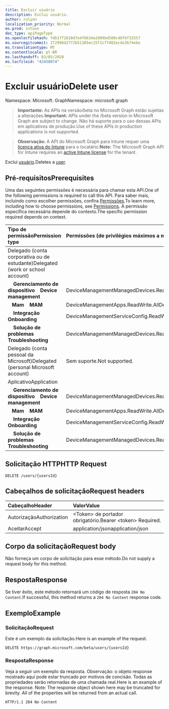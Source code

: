 ```yaml
---
title: Excluir usuário
description: Exclui usuário.
author: rolyon
localization_priority: Normal
ms.prod: intune
doc_type: apiPageType
ms.openlocfilehash: fdb17f2610d7e4f0634e2809bd500c40f6f32557
ms.sourcegitcommit: 272996d2772b51105ec25f1cf7482ecda3b74ebe
ms.translationtype: MT
ms.contentlocale: pt-BR
ms.lasthandoff: 03/05/2020
ms.locfileid: "42458074"
---
```

# <a name="delete-user"></a><span data-ttu-id="4f506-103">Excluir usuário</span><span class="sxs-lookup"><span data-stu-id="4f506-103">Delete user</span></span>

<span data-ttu-id="4f506-104">Namespace: Microsoft. Graph</span><span class="sxs-lookup"><span data-stu-id="4f506-104">Namespace: microsoft.graph</span></span>

> <span data-ttu-id="4f506-105">**Importante:** As APIs na versão/beta no Microsoft Graph estão sujeitas a alterações.</span><span class="sxs-lookup"><span data-stu-id="4f506-105">**Important:** APIs under the /beta version in Microsoft Graph are subject to change.</span></span> <span data-ttu-id="4f506-106">Não há suporte para o uso dessas APIs em aplicativos de produção.</span><span class="sxs-lookup"><span data-stu-id="4f506-106">Use of these APIs in production applications is not supported.</span></span>

> <span data-ttu-id="4f506-107">**Observação:** A API do Microsoft Graph para Intune requer uma [licença ativa do Intune](https://go.microsoft.com/fwlink/?linkid=839381) para o locatário.</span><span class="sxs-lookup"><span data-stu-id="4f506-107">**Note:** The Microsoft Graph API for Intune requires an [active Intune license](https://go.microsoft.com/fwlink/?linkid=839381) for the tenant.</span></span>

<span data-ttu-id="4f506-108">Exclui [usuário](../resources/intune-shared-user.md).</span><span class="sxs-lookup"><span data-stu-id="4f506-108">Deletes a [user](../resources/intune-shared-user.md).</span></span>
## <a name="prerequisites"></a><span data-ttu-id="4f506-109">Pré-requisitos</span><span class="sxs-lookup"><span data-stu-id="4f506-109">Prerequisites</span></span>
<span data-ttu-id="4f506-110">Uma das seguintes permissões é necessária para chamar esta API.</span><span class="sxs-lookup"><span data-stu-id="4f506-110">One of the following permissions is required to call this API.</span></span> <span data-ttu-id="4f506-111">Para saber mais, incluindo como escolher permissões, confira [Permissões](/graph/permissions-reference).</span><span class="sxs-lookup"><span data-stu-id="4f506-111">To learn more, including how to choose permissions, see [Permissions](/graph/permissions-reference).</span></span>  <span data-ttu-id="4f506-112">A permissão específica necessária depende do contexto.</span><span class="sxs-lookup"><span data-stu-id="4f506-112">The specific permission required depends on context.</span></span>

|<span data-ttu-id="4f506-113">Tipo de permissão</span><span class="sxs-lookup"><span data-stu-id="4f506-113">Permission type</span></span>|<span data-ttu-id="4f506-114">Permissões (de privilégios máximos a mínimos)</span><span class="sxs-lookup"><span data-stu-id="4f506-114">Permissions (from most to least privileged)</span></span>|
|:---|:---|
|<span data-ttu-id="4f506-115">Delegado (conta corporativa ou de estudante)</span><span class="sxs-lookup"><span data-stu-id="4f506-115">Delegated (work or school account)</span></span>||
| <span data-ttu-id="4f506-116">&nbsp; &nbsp; **Gerenciamento de dispositivo**</span><span class="sxs-lookup"><span data-stu-id="4f506-116">&nbsp; &nbsp; **Device management**</span></span> | <span data-ttu-id="4f506-117">DeviceManagementManagedDevices.ReadWrite.All</span><span class="sxs-lookup"><span data-stu-id="4f506-117">DeviceManagementManagedDevices.ReadWrite.All</span></span>|
| <span data-ttu-id="4f506-118">&nbsp;&nbsp; **Mam**</span><span class="sxs-lookup"><span data-stu-id="4f506-118">&nbsp; &nbsp; **MAM**</span></span> | <span data-ttu-id="4f506-119">DeviceManagementApps.ReadWrite.All</span><span class="sxs-lookup"><span data-stu-id="4f506-119">DeviceManagementApps.ReadWrite.All</span></span>|
| <span data-ttu-id="4f506-120">&nbsp; &nbsp; **Integração**</span><span class="sxs-lookup"><span data-stu-id="4f506-120">&nbsp; &nbsp; **Onboarding**</span></span> | <span data-ttu-id="4f506-121">DeviceManagementServiceConfig.ReadWrite.All</span><span class="sxs-lookup"><span data-stu-id="4f506-121">DeviceManagementServiceConfig.ReadWrite.All</span></span>|
| <span data-ttu-id="4f506-122">&nbsp; &nbsp; **Solução de problemas**</span><span class="sxs-lookup"><span data-stu-id="4f506-122">&nbsp; &nbsp; **Troubleshooting**</span></span> | <span data-ttu-id="4f506-123">DeviceManagementManagedDevices.ReadWrite.All</span><span class="sxs-lookup"><span data-stu-id="4f506-123">DeviceManagementManagedDevices.ReadWrite.All</span></span>|
|<span data-ttu-id="4f506-124">Delegado (conta pessoal da Microsoft)</span><span class="sxs-lookup"><span data-stu-id="4f506-124">Delegated (personal Microsoft account)</span></span>|<span data-ttu-id="4f506-125">Sem suporte.</span><span class="sxs-lookup"><span data-stu-id="4f506-125">Not supported.</span></span>|
|<span data-ttu-id="4f506-126">Aplicativo</span><span class="sxs-lookup"><span data-stu-id="4f506-126">Application</span></span>||
| <span data-ttu-id="4f506-127">&nbsp; &nbsp; **Gerenciamento de dispositivo**</span><span class="sxs-lookup"><span data-stu-id="4f506-127">&nbsp; &nbsp; **Device management**</span></span> | <span data-ttu-id="4f506-128">DeviceManagementManagedDevices.ReadWrite.All</span><span class="sxs-lookup"><span data-stu-id="4f506-128">DeviceManagementManagedDevices.ReadWrite.All</span></span>|
| <span data-ttu-id="4f506-129">&nbsp;&nbsp; **Mam**</span><span class="sxs-lookup"><span data-stu-id="4f506-129">&nbsp; &nbsp; **MAM**</span></span> | <span data-ttu-id="4f506-130">DeviceManagementApps.ReadWrite.All</span><span class="sxs-lookup"><span data-stu-id="4f506-130">DeviceManagementApps.ReadWrite.All</span></span>|
| <span data-ttu-id="4f506-131">&nbsp; &nbsp; **Integração**</span><span class="sxs-lookup"><span data-stu-id="4f506-131">&nbsp; &nbsp; **Onboarding**</span></span> | <span data-ttu-id="4f506-132">DeviceManagementServiceConfig.ReadWrite.All</span><span class="sxs-lookup"><span data-stu-id="4f506-132">DeviceManagementServiceConfig.ReadWrite.All</span></span>|
| <span data-ttu-id="4f506-133">&nbsp; &nbsp; **Solução de problemas**</span><span class="sxs-lookup"><span data-stu-id="4f506-133">&nbsp; &nbsp; **Troubleshooting**</span></span> | <span data-ttu-id="4f506-134">DeviceManagementManagedDevices.ReadWrite.All</span><span class="sxs-lookup"><span data-stu-id="4f506-134">DeviceManagementManagedDevices.ReadWrite.All</span></span>|

## <a name="http-request"></a><span data-ttu-id="4f506-135">Solicitação HTTP</span><span class="sxs-lookup"><span data-stu-id="4f506-135">HTTP Request</span></span>

<!-- {
  "blockType": "ignored"
}
-->
``` http
DELETE /users/{usersId}
```

## <a name="request-headers"></a><span data-ttu-id="4f506-136">Cabeçalhos de solicitação</span><span class="sxs-lookup"><span data-stu-id="4f506-136">Request headers</span></span>

|<span data-ttu-id="4f506-137">Cabeçalho</span><span class="sxs-lookup"><span data-stu-id="4f506-137">Header</span></span>|<span data-ttu-id="4f506-138">Valor</span><span class="sxs-lookup"><span data-stu-id="4f506-138">Value</span></span>|
|:---|:---|
|<span data-ttu-id="4f506-139">Autorização</span><span class="sxs-lookup"><span data-stu-id="4f506-139">Authorization</span></span>|<span data-ttu-id="4f506-140">&lt;Token&gt; de portador obrigatório.</span><span class="sxs-lookup"><span data-stu-id="4f506-140">Bearer &lt;token&gt; Required.</span></span>|
|<span data-ttu-id="4f506-141">Aceitar</span><span class="sxs-lookup"><span data-stu-id="4f506-141">Accept</span></span>|<span data-ttu-id="4f506-142">application/json</span><span class="sxs-lookup"><span data-stu-id="4f506-142">application/json</span></span>|

## <a name="request-body"></a><span data-ttu-id="4f506-143">Corpo da solicitação</span><span class="sxs-lookup"><span data-stu-id="4f506-143">Request body</span></span>

<span data-ttu-id="4f506-144">Não forneça um corpo de solicitação para esse método.</span><span class="sxs-lookup"><span data-stu-id="4f506-144">Do not supply a request body for this method.</span></span>

## <a name="response"></a><span data-ttu-id="4f506-145">Resposta</span><span class="sxs-lookup"><span data-stu-id="4f506-145">Response</span></span>

<span data-ttu-id="4f506-146">Se tiver êxito, este método retornará um código de resposta `204 No Content`.</span><span class="sxs-lookup"><span data-stu-id="4f506-146">If successful, this method returns a `204 No Content` response code.</span></span>

## <a name="example"></a><span data-ttu-id="4f506-147">Exemplo</span><span class="sxs-lookup"><span data-stu-id="4f506-147">Example</span></span>

### <a name="request"></a><span data-ttu-id="4f506-148">Solicitação</span><span class="sxs-lookup"><span data-stu-id="4f506-148">Request</span></span>

<span data-ttu-id="4f506-149">Este é um exemplo da solicitação.</span><span class="sxs-lookup"><span data-stu-id="4f506-149">Here is an example of the request.</span></span>

``` http
DELETE https://graph.microsoft.com/beta/users/{usersId}
```

### <a name="response"></a><span data-ttu-id="4f506-150">Resposta</span><span class="sxs-lookup"><span data-stu-id="4f506-150">Response</span></span>

<span data-ttu-id="4f506-p103">Veja a seguir um exemplo da resposta. Observação: o objeto response mostrado aqui pode estar truncado por motivos de concisão. Todas as propriedades serão retornadas de uma chamada real.</span><span class="sxs-lookup"><span data-stu-id="4f506-p103">Here is an example of the response. Note: The response object shown here may be truncated for brevity. All of the properties will be returned from an actual call.</span></span>

``` http
HTTP/1.1 204 No Content
```











